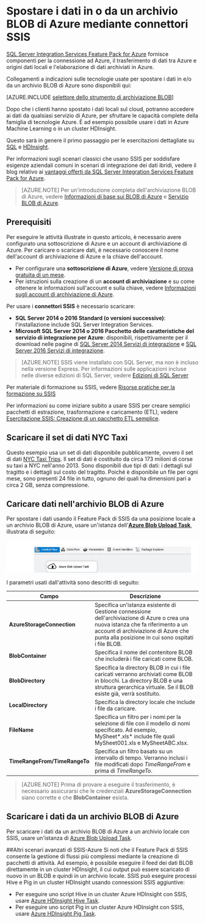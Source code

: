 <properties
	pageTitle="Spostare i dati in o da un archivio BLOB di Azure mediante connettori SSIS | Microsoft Azure"
	description="Spostare i dati in o da un archivio BLOB di Azure mediante connettori SSIS."
	services="machine-learning,storage"
	documentationCenter=""
	authors="bradsev"
	manager="jhubbard"
	editor="cgronlun" />  

<tags
	ms.service="machine-learning"
	ms.workload="data-services"
	ms.tgt_pltfrm="na"
	ms.devlang="na"
	ms.topic="article"
	ms.date="06/14/2016"
	ms.author="bradsev" />  

# Spostare i dati in o da un archivio BLOB di Azure mediante connettori SSIS

[SQL Server Integration Services Feature Pack for Azure](https://msdn.microsoft.com/library/mt146770.aspx) fornisce componenti per la connessione ad Azure, il trasferimento di dati tra Azure e origini dati locali e l'elaborazione di dati archiviati in Azure.

Collegamenti a indicazioni sulle tecnologie usate per spostare i dati in e/o da un archivio BLOB di Azure sono disponibili qui:

[AZURE.INCLUDE [selettore dello strumento di archiviazione BLOB](../../includes/machine-learning-blob-storage-tool-selector.md)]


Dopo che i clienti hanno spostato i dati locali sul cloud, potranno accedere ai dati da qualsiasi servizio di Azure, per sfruttare le capacità complete della famiglia di tecnologie Azure. È ad esempio possibile usare i dati in Azure Machine Learning o in un cluster HDInsight.

Questo sarà in genere il primo passaggio per le esercitazioni dettagliate su [SQL](machine-learning-data-science-process-sql-walkthrough.md) e [HDInsight](machine-learning-data-science-process-hive-walkthrough.md).

Per informazioni sugli scenari classici che usano SSIS per soddisfare esigenze aziendali comuni in scenari di integrazione dei dati ibridi, vedere il blog relativo ai [vantaggi offerti da SQL Server Integration Services Feature Pack for Azure](http://blogs.msdn.com/b/ssis/archive/2015/06/25/doing-more-with-sql-server-integration-services-feature-pack-for-azure.aspx).

> [AZURE.NOTE] Per un'introduzione completa dell'archiviazione BLOB di Azure, vedere [Informazioni di base sui BLOB di Azure](../storage/storage-dotnet-how-to-use-blobs.md) e [Servizio BLOB di Azure](https://msdn.microsoft.com/library/azure/dd179376.aspx).

## Prerequisiti

Per eseguire le attività illustrate in questo articolo, è necessario avere configurato una sottoscrizione di Azure e un account di archiviazione di Azure. Per caricare o scaricare dati, è necessario conoscere il nome dell'account di archiviazione di Azure e la chiave dell'account.

- Per configurare una **sottoscrizione di Azure**, vedere [Versione di prova gratuita di un mese](https://azure.microsoft.com/pricing/free-trial/).
- Per istruzioni sulla creazione di un **account di archiviazione** e su come ottenere le informazioni sull'account e sulla chiave, vedere [Informazioni sugli account di archiviazione di Azure](../storage/storage-create-storage-account.md).


Per usare i **connettori SSIS** è necessario scaricare:

- **SQL Server 2014 o 2016 Standard (o versioni successive)**: l'installazione include SQL Server Integration Services.
- **Microsoft SQL Server 2014 o 2016 Pacchetto delle caratteristiche del servizio di integrazione per Azure**: disponibili, rispettivamente per il download nelle pagine di [SQL Server 2014 Servizi di integrazione](http://www.microsoft.com/download/details.aspx?id=47366) e [SQL Server 2016 Servizi di integrazione](https://www.microsoft.com/download/details.aspx?id=49492).

> [AZURE.NOTE] SSIS viene installato con SQL Server, ma non è incluso nella versione Express. Per informazioni sulle applicazioni incluse nelle diverse edizioni di SQL Server, vedere [Edizioni di SQL Server](http://www.microsoft.com/it-IT/server-cloud/products/sql-server-editions/)

Per materiale di formazione su SSIS, vedere [Risorse pratiche per la formazione su SSIS](http://www.microsoft.com/download/details.aspx?id=20766)

Per informazioni su come iniziare subito a usare SSIS per creare semplici pacchetti di estrazione, trasformazione e caricamento (ETL), vedere [Esercitazione SSIS: Creazione di un pacchetto ETL semplice](https://msdn.microsoft.com/library/ms169917.aspx).

## Scaricare il set di dati NYC Taxi  
Questo esempio usa un set di dati disponibile pubblicamente, ovvero il set di dati [NYC Taxi Trips](http://www.andresmh.com/nyctaxitrips/). Il set di dati è costituito da circa 173 milioni di corse su taxi a NYC nell'anno 2013. Sono disponibili due tipi di dati: i dettagli sul tragitto e i dettagli sul costo del tragitto. Poiché è disponibile un file per ogni mese, sono presenti 24 file in tutto, ognuno dei quali ha dimensioni pari a circa 2 GB, senza compressione.


## Caricare dati nell'archivio BLOB di Azure
Per spostare i dati usando il Feature Pack di SSIS da una posizione locale a un archivio BLOB di Azure, usare un'istanza dell'[**Azure Blob Upload Task**](https://msdn.microsoft.com/library/mt146776.aspx), illustrata di seguito:

![configure-data-science-vm](./media/machine-learning-data-science-move-data-to-azure-blob-using-ssis/ssis-azure-blob-upload-task.png)


I parametri usati dall'attività sono descritti di seguito:


Campo|Descrizione|
----------------------|----------------|
**AzureStorageConnection**|Specifica un'istanza esistente di Gestione connessione dell'archiviazione di Azure o crea una nuova istanza che fa riferimento a un account di archiviazione di Azure che punta alla posizione in cui sono ospitati i file BLOB.|
**BlobContainer**|Specifica il nome del contenitore BLOB che includerà i file caricati come BLOB.|
**BlobDirectory**|Specifica la directory BLOB in cui i file caricati verranno archiviati come BLOB in blocchi. La directory BLOB è una struttura gerarchica virtuale. Se il BLOB esiste già, verrà sostituito.|
**LocalDirectory**|Specifica la directory locale che include i file da caricare.|
**FileName**|Specifica un filtro per i nomi per la selezione di file con il modello di nomi specificato. Ad esempio, MySheet*.xls* include file quali MySheet001.xls e MySheetABC.xlsx.|
**TimeRangeFrom/TimeRangeTo**|Specifica un filtro basato su un intervallo di tempo. Verranno inclusi i file modificati dopo *TimeRangeFrom* e prima di *TimeRangeTo*.|


> [AZURE.NOTE] Prima di provare a eseguire il trasferimento, è necessario assicurarsi che le credenziali **AzureStorageConnection** siano corrette e che **BlobContainer** esista.

## Scaricare i dati da un archivio BLOB di Azure

Per scaricare i dati da un archivio BLOB di Azure a un archivio locale con SSIS, usare un'istanza di [Azure Blob Upload Task](https://msdn.microsoft.com/library/mt146779.aspx).

##Altri scenari avanzati di SSIS-Azure
Si noti che il Feature Pack di SSIS consente la gestione di flussi più complessi mediante la creazione di pacchetti di attività. Ad esempio, è possibile eseguire il feed dei dati BLOB direttamente in un cluster HDInsight, il cui output può essere scaricato di nuovo in un BLOB e quindi in un archivio locale. SSIS può eseguire processi Hive e Pig in un cluster HDInsight usando connessioni SSIS aggiuntive:

- Per eseguire uno script Hive in un cluster Azure HDInsight con SSIS, usare [Azure HDInsight Hive Task](https://msdn.microsoft.com/library/mt146771.aspx).
- Per eseguire uno script Pig in un cluster Azure HDInsight con SSIS, usare [Azure HDInsight Pig Task](https://msdn.microsoft.com/library/mt146781.aspx).

<!---HONumber=AcomDC_0914_2016-->
